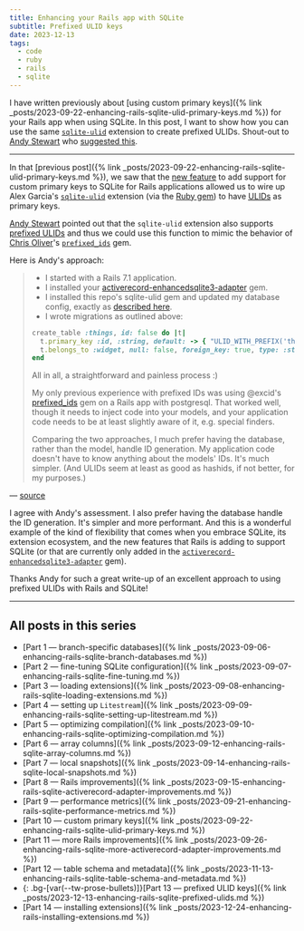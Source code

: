 ```yaml
---
title: Enhancing your Rails app with SQLite
subtitle: Prefixed ULID keys
date: 2023-12-13
tags:
  - code
  - ruby
  - rails
  - sqlite
---
```


I have written previously about [using custom primary keys]({% link _posts/2023-09-22-enhancing-rails-sqlite-ulid-primary-keys.md %}) for your Rails app when using SQLite. In this post, I want to show how you can use the same [`sqlite-ulid`](https://github.com/asg017/sqlite-ulid) extension to create prefixed ULIDs. Shout-out to [Andy Stewart](https://github.com/airblade) who [suggested this](https://github.com/asg017/sqlite-ulid/issues/5#issuecomment-1761619264).

<!--/summary-->

- - -

In that [previous post]({% link _posts/2023-09-22-enhancing-rails-sqlite-ulid-primary-keys.md %}), we saw that the [new feature](https://github.com/rails/rails/pull/49290) to add support for custom primary keys to SQLite for Rails applications allowed us to wire up Alex Garcia's [`sqlite-ulid`](https://github.com/asg017/sqlite-ulid) extension (via the [Ruby gem](https://rubygems.org/gems/sqlite-ulid)) to have [<abbr title="Universally Unique Lexicographically Sortable Identifiers">ULIDs</abbr>](https://github.com/ulid/spec) as primary keys.

[Andy Stewart](https://github.com/airblade) pointed out that the `sqlite-ulid` extension also supports [prefixed ULIDs](https://github.com/asg017/sqlite-ulid/blob/main/docs.md#ulid_with_prefix) and thus we could use this function to mimic the behavior of [Chris Oliver](https://twitter.com/excid3?ref=fractaledmind.github.io)'s [`prefixed_ids`](https://github.com/excid3/prefixed_ids) gem.

Here is Andy's approach:

> * I started with a Rails 7.1 application.
> * I installed your [activerecord-enhancedsqlite3-adapter](https://github.com/fractaledmind/activerecord-enhancedsqlite3-adapter) gem.
> * I installed this repo's sqlite-ulid gem and updated my database config, exactly as [described here](https://github.com/fractaledmind/activerecord-enhancedsqlite3-adapter#extension-loading).
> * I wrote migrations as outlined above:
>
> ```ruby
> create_table :things, id: false do |t|
>   t.primary_key :id, :string, default: -> { "ULID_WITH_PREFIX('thing')" }
>   t.belongs_to :widget, null: false, foreign_key: true, type: :string
> end
> ```
>
> All in all, a straightforward and painless process :)
>
> My only previous experience with prefixed IDs was using @excid's [prefixed_ids](https://github.com/excid3/prefixed_ids) gem on a Rails app with postgresql. That worked well, though it needs to inject code into your models, and your application code needs to be at least slightly aware of it, e.g. special finders.
>
> Comparing the two approaches, I much prefer having the database, rather than the model, handle ID generation. My application code doesn't have to know anything about the models' IDs. It's much simpler. (And ULIDs seem at least as good as hashids, if not better, for my purposes.)

— [source](https://github.com/asg017/sqlite-ulid/issues/5#issuecomment-1761619264)

I agree with Andy's assessment. I also prefer having the database handle the ID generation. It's simpler and more performant. And this is a wonderful example of the kind of flexibility that comes when you embrace SQLite, its extension ecosystem, and the new features that Rails is adding to support SQLite (or that are currently only added in the [`activerecord-enhancedsqlite3-adapter`](https://github.com/fractaledmind/activerecord-enhancedsqlite3-adapter) gem).

Thanks Andy for such a great write-up of an excellent approach to using prefixed ULIDs with Rails and SQLite!

- - -

## All posts in this series

* [Part 1 — branch-specific databases]({% link _posts/2023-09-06-enhancing-rails-sqlite-branch-databases.md %})
* [Part 2 — fine-tuning SQLite configuration]({% link _posts/2023-09-07-enhancing-rails-sqlite-fine-tuning.md %})
* [Part 3 — loading extensions]({% link _posts/2023-09-08-enhancing-rails-sqlite-loading-extensions.md %})
* [Part 4 — setting up `Litestream`]({% link _posts/2023-09-09-enhancing-rails-sqlite-setting-up-litestream.md %})
* [Part 5 — optimizing compilation]({% link _posts/2023-09-10-enhancing-rails-sqlite-optimizing-compilation.md %})
* [Part 6 — array columns]({% link _posts/2023-09-12-enhancing-rails-sqlite-array-columns.md %})
* [Part 7 — local snapshots]({% link _posts/2023-09-14-enhancing-rails-sqlite-local-snapshots.md %})
* [Part 8 — Rails improvements]({% link _posts/2023-09-15-enhancing-rails-sqlite-activerecord-adapter-improvements.md %})
* [Part 9 — performance metrics]({% link _posts/2023-09-21-enhancing-rails-sqlite-performance-metrics.md %})
* [Part 10 — custom primary keys]({% link _posts/2023-09-22-enhancing-rails-sqlite-ulid-primary-keys.md %})
* [Part 11 — more Rails improvements]({% link _posts/2023-09-26-enhancing-rails-sqlite-more-activerecord-adapter-improvements.md %})
* [Part 12 — table schema and metadata]({% link _posts/2023-11-13-enhancing-rails-sqlite-table-schema-and-metadata.md %})
* {: .bg-[var(--tw-prose-bullets)]}[Part 13 — prefixed ULID keys]({% link _posts/2023-12-13-enhancing-rails-sqlite-prefixed-ulids.md %})
* [Part 14 — installing extensions]({% link _posts/2023-12-24-enhancing-rails-installing-extensions.md %})
